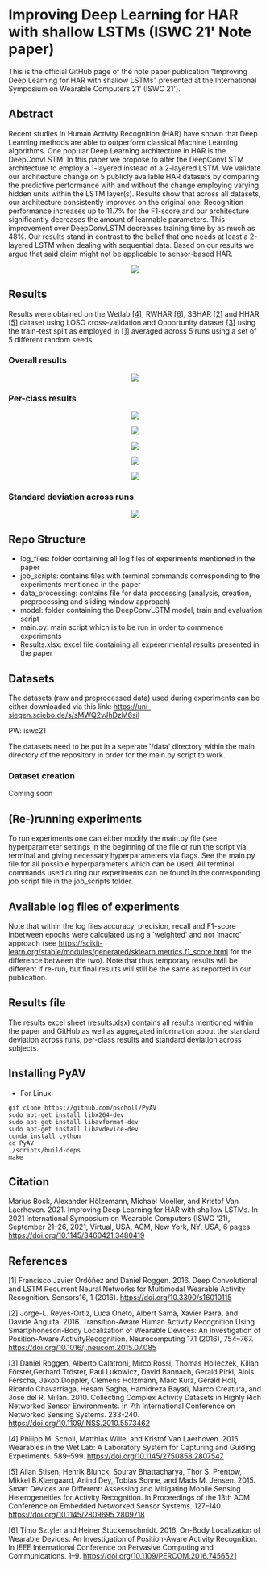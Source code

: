 # Improving Deep Learning for HAR with shallow LSTMs (ISWC 21' Note paper)

This is the official GitHub page of the note paper publication "Improving Deep Learning for HAR with shallow LSTMs" presented at the International Symposium on Wearable Computers 21' (ISWC 21').

## Abstract
Recent studies in Human Activity Recognition (HAR) have shown that Deep Learning methods are able to outperform classical Machine Learning algorithms. One popular Deep Learning architecture in HAR is the DeepConvLSTM. In this paper we propose to alter the DeepConvLSTM architecture to employ a 1-layered instead of a 2-layered LSTM. We validate our architecture change on 5 publicly available HAR datasets by comparing the predictive performance with and without the change employing varying hidden units within the LSTM layer(s). Results show that across all datasets, our architecture consistently improves on the original one: Recognition performance increases up to 11.7% for the F1-score,and our architecture significantly decreases the amount of learnable parameters. This improvement over DeepConvLSTM decreases training time by as much as 48%. Our results stand in contrast to the belief that one needs at least a 2-layered LSTM when dealing with sequential data. Based on our results we argue that said claim might not be applicable to sensor-based HAR.

<p align="center">
  <img width="" height="" src="images/architecture.png">
</p>

## Results
Results were obtained on the Wetlab [[4]](#4), RWHAR [[6]](#6), SBHAR [[2]](#2) and HHAR [[5]](#5) dataset using LOSO cross-validation and Opportunity dataset [[3]](#3) using the train-test split as employed in [[1]](#1) averaged across 5 runs using a set of 5 different random seeds.

### Overall results
<p align="center">
  <img width="" height="" src="images/results.png">
</p>

### Per-class results

<p align="center">
  <img width="" height="" src="images/per_class_HHAR.png">
</p>

<p align="center">
  <img width="" height="" src="images/per_class_RWHAR.png">
</p>

<p align="center">
  <img width="" height="" src="images/per_class_Wetlab.png">
</p>

<p align="center">
  <img width="" height="" src="images/per_class_sbhar.png">
</p>

<p align="center">
  <img width="" height="" src="images/per_class_opportunity.png">
</p>

### Standard deviation across runs
<p align="center">
  <img width="" height="" src="images/average_stdev_runs.png">
</p>

## Repo Structure
- log_files: folder containing all log files of experiments mentioned in the paper
- job_scripts: contains files with terminal commands corresponding to the experiments mentioned in the paper
- data_processing: contains file for data processing (analysis, creation, preprocessing and sliding window approach)
- model: folder containing the DeepConvLSTM model, train and evaluation script
- main.py: main script which is to be run in order to commence experiments
- Results.xlsx: excel file containing all expererimental results presented in the paper

## Datasets

The datasets (raw and preprocessed data) used during experiments can be either downloaded via this link: https://uni-siegen.sciebo.de/s/sMWQ2vJhDzM6sil

PW: iswc21

The datasets need to be put in a seperate '/data' directory within the main directory of the repository in order for the main.py script to work.

### Dataset creation

Coming soon

## (Re-)running experiments

To run experiments one can either modify the main.py file (see hyperparameter settings in the beginning of the file or run the script via terminal and giving necessary hyperparameters via flags. See the main.py file for all possible hyperparameters which can be used. All terminal commands used during our experiments can be found in the corresponding job script file in the job_scripts folder. 

## Available log files of experiments

Note that within the log files accuracy, precision, recall and F1-score inbetween epochs were calculated using a 'weighted' and not 'macro' approach (see https://scikit-learn.org/stable/modules/generated/sklearn.metrics.f1_score.html for the difference between the two). Note that thus temporary results will be different if re-run, but final results will still be the same as reported in our publication.

## Results file

The results excel sheet (results.xlsx) contains all results mentioned within the paper and GitHub as well as aggregated information about the standard deviation across runs, per-class results and standard deviation across subjects.

## Installing PyAV
- For Linux: 
```
git clone https://github.com/pscholl/PyAV
sudo apt-get install libx264-dev
sudo apt-get install libavformat-dev
sudo apt-get install libavdevice-dev
conda install cython
cd PyAV
./scripts/build-deps
make
```
## Citation
Marius Bock, Alexander Hölzemann, Michael Moeller, and Kristof Van Laerhoven. 2021. Improving Deep Learning for HAR with shallow LSTMs. In 2021 International Symposium on Wearable Computers (ISWC ’21), September 21–26, 2021, Virtual, USA. ACM, New York, NY, USA, 6 pages. https://doi.org/10.1145/3460421.3480419

## References
<a id="1">[1]</a> 
Francisco Javier Ordóñez and Daniel Roggen. 2016. 
Deep Convolutional and LSTM Recurrent Neural Networks for Multimodal Wearable Activity Recognition.
Sensors16, 1 (2016).  https://doi.org/10.3390/s16010115

<a id="2">[2]</a> 
Jorge-L. Reyes-Ortiz, Luca Oneto, Albert Samà, Xavier Parra, and Davide Anguita. 2016. Transition-Aware Human Activity Recognition Using Smartphoneson-Body Localization of Wearable Devices: An Investigation of Position-Aware ActivityRecognition. Neurocomputing 171 (2016), 754–767.    https://doi.org/10.1016/j.neucom.2015.07.085

<a id="3">[3]</a> 
Daniel Roggen, Alberto Calatroni, Mirco Rossi, Thomas Holleczek, Kilian Förster,Gerhard Tröster, Paul Lukowicz, David Bannach, Gerald Pirkl, Alois Ferscha, Jakob Doppler, Clemens Holzmann, Marc Kurz, Gerald Holl, Ricardo Chavarriaga, Hesam Sagha, Hamidreza Bayati, Marco Creatura, and José del R. Millàn. 2010. Collecting Complex Activity Datasets in Highly Rich Networked Sensor Environments. In 7th International Conference on Networked Sensing Systems. 233-240. https://doi.org/10.1109/INSS.2010.5573462

<a id="4">[4]</a> 
Philipp M. Scholl, Matthias Wille, and Kristof Van Laerhoven. 2015. Wearables in the Wet Lab: A Laboratory System for Capturing and Guiding Experiments. 589–599.  https://doi.org/10.1145/2750858.2807547

<a id="5">[5]</a> 
Allan Stisen, Henrik Blunck, Sourav Bhattacharya, Thor S. Prentow, Mikkel B.Kjærgaard, Anind Dey, Tobias Sonne, and Mads M. Jensen. 2015. Smart Devices are Different: Assessing and Mitigating Mobile Sensing Heterogeneities for Activity Recognition. In Proceedings of the 13th ACM Conference on Embedded Networked Sensor Systems. 127–140. https://doi.org/10.1145/2809695.2809718

<a id="6">[6]</a> 
Timo Sztyler and Heiner Stuckenschmidt. 2016. On-Body Localization of Wearable Devices: An Investigation of Position-Aware Activity Recognition. In IEEE International Conference on Pervasive Computing and Communications. 1–9. https://doi.org/10.1109/PERCOM.2016.7456521
  
